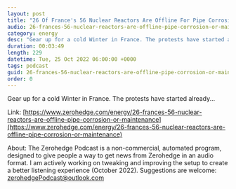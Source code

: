 ```yaml
---
layout: post
title: "26 Of France's 56 Nuclear Reactors Are Offline For Pipe Corrosion Or Maintenance"
audio: 26-frances-56-nuclear-reactors-are-offline-pipe-corrosion-or-maintenance-0
category: energy
desc: "Gear up for a cold Winter in France. The protests have started already..."
duration: 00:03:49
length: 229
datetime: Tue, 25 Oct 2022 06:00:00 +0000
tags: podcast
guid: 26-frances-56-nuclear-reactors-are-offline-pipe-corrosion-or-maintenance-0
order: 0
---
```

Gear up for a cold Winter in France. The protests have started already...

Link: [https://www.zerohedge.com/energy/26-frances-56-nuclear-reactors-are-offline-pipe-corrosion-or-maintenance](https://www.zerohedge.com/energy/26-frances-56-nuclear-reactors-are-offline-pipe-corrosion-or-maintenance)

About: The Zerohedge Podcast is a non-commercial, automated program, designed to give people a way to get news from Zerohedge in an audio format.  I am actively working on tweaking and improving the setup to create a better listening experience (October 2022).  Suggestions are welcome: [zerohedgePodcast@outlook.com](mailto:zerohedgePodcast@outlook.com)